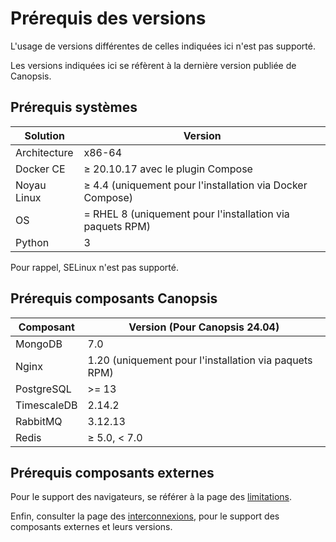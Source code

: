 # Prérequis des versions

L'usage de versions différentes de celles indiquées ici n'est pas supporté.

Les versions indiquées ici se réfèrent à la dernière version publiée de Canopsis.

## Prérequis systèmes

Solution       | Version    |
---------------|------------|
Architecture   | x86-64     |
Docker CE      | ≥ 20.10.17 avec le plugin Compose |
Noyau Linux    | ≥ 4.4 (uniquement pour l'installation via Docker Compose)             |
OS             | = RHEL 8 (uniquement pour l'installation via paquets RPM) |
Python         | 3          |

Pour rappel, SELinux n'est pas supporté. 

## Prérequis composants Canopsis

Composant   | Version (Pour Canopsis 24.04)          |
------------|------------------|
MongoDB     | 7.0              |
Nginx       | 1.20 (uniquement pour l'installation via paquets RPM) |
PostgreSQL  | >= 13               |
TimescaleDB | 2.14.2           |
RabbitMQ    | 3.12.13             |
Redis       | ≥ 5.0, < 7.0     |

## Prérequis composants externes

Pour le support des navigateurs, se référer à la page des [limitations](../../guide-utilisation/limitations/index.md#compatibilite-des-anciens-navigateurs).

Enfin, consulter la page des [interconnexions](../../interconnexions/index.md), pour le support des composants externes et leurs versions.
